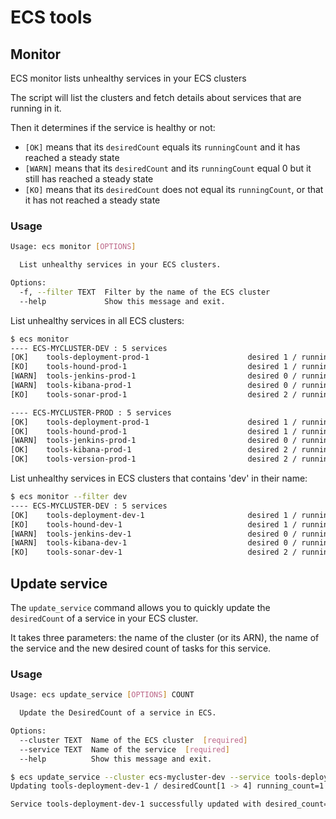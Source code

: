# ECS tools

## Monitor

ECS monitor lists unhealthy services in your ECS clusters

The script will list the clusters and fetch details about services that are
running in it.

Then it determines if the service is healthy or not:

* `[OK]` means that its `desiredCount` equals its `runningCount` and it has
  reached a steady state
* `[WARN]` means that its `desiredCount` and its `runningCount` equal 0 but it
  still has reached a steady state
* `[KO]` means that its `desiredCount` does not equal its `runningCount`, or
  that it has not reached a steady state


### Usage

```sh
Usage: ecs monitor [OPTIONS]

  List unhealthy services in your ECS clusters.

Options:
  -f, --filter TEXT  Filter by the name of the ECS cluster
  --help             Show this message and exit.
```

List unhealthy services in all ECS clusters:

```sh
$ ecs monitor
---- ECS-MYCLUSTER-DEV : 5 services
[OK]    tools-deployment-prod-1                      desired 1 / running 1
[KO]    tools-hound-prod-1                           desired 1 / running 0
[WARN]  tools-jenkins-prod-1                         desired 0 / running 0
[WARN]  tools-kibana-prod-1                          desired 0 / running 0
[KO]    tools-sonar-prod-1                           desired 2 / running 1

---- ECS-MYCLUSTER-PROD : 5 services
[OK]    tools-deployment-prod-1                      desired 1 / running 1
[OK]    tools-hound-prod-1                           desired 1 / running 1
[WARN]  tools-jenkins-prod-1                         desired 0 / running 0
[OK]    tools-kibana-prod-1                          desired 2 / running 2
[OK]    tools-version-prod-1                         desired 2 / running 2
```

List unhealthy services in ECS clusters that contains 'dev' in their name:

```sh
$ ecs monitor --filter dev
---- ECS-MYCLUSTER-DEV : 5 services
[OK]    tools-deployment-dev-1                       desired 1 / running 1
[KO]    tools-hound-dev-1                            desired 1 / running 0
[WARN]  tools-jenkins-dev-1                          desired 0 / running 0
[WARN]  tools-kibana-dev-1                           desired 0 / running 0
[KO]    tools-sonar-dev-1                            desired 2 / running 1

```

## Update service

The `update_service` command allows you to quickly update the `desiredCount` of
a service in your ECS cluster.

It takes three parameters: the name of the cluster (or its ARN), the name of the
service and the new desired count of tasks for this service.

### Usage

```sh
Usage: ecs update_service [OPTIONS] COUNT

  Update the DesiredCount of a service in ECS.

Options:
  --cluster TEXT  Name of the ECS cluster  [required]
  --service TEXT  Name of the service  [required]
  --help          Show this message and exit.
```

```sh
$ ecs update_service --cluster ecs-mycluster-dev --service tools-deployment-dev-1 4
Updating tools-deployment-dev-1 / desiredCount[1 -> 4] running_count=1

Service tools-deployment-dev-1 successfully updated with desired_count=4
```
